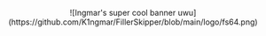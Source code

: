 <p align="center">![Ingmar's super cool banner uwu](https://github.com/K1ngmar/FillerSkipper/blob/main/logo/fs64.png)</p>

